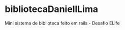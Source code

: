 bibliotecaDaniellLima
=====================

Mini sistema de biblioteca feito em rails - Desafio ELife
